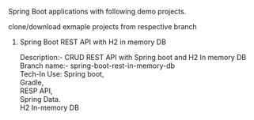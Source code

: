 Spring Boot applications with following demo projects.

clone/download exmaple projects from respective branch

1) Spring Boot REST API with H2 in memory DB

   Description:- CRUD REST API with Spring boot and H2 In memory DB <br>
   Branch name:- spring-boot-rest-in-memory-db <br>
   Tech-In Use: Spring boot, <br>
                Gradle,  <br>
                RESP API, <br>
                Spring Data. <br>
                H2 In-memory DB
